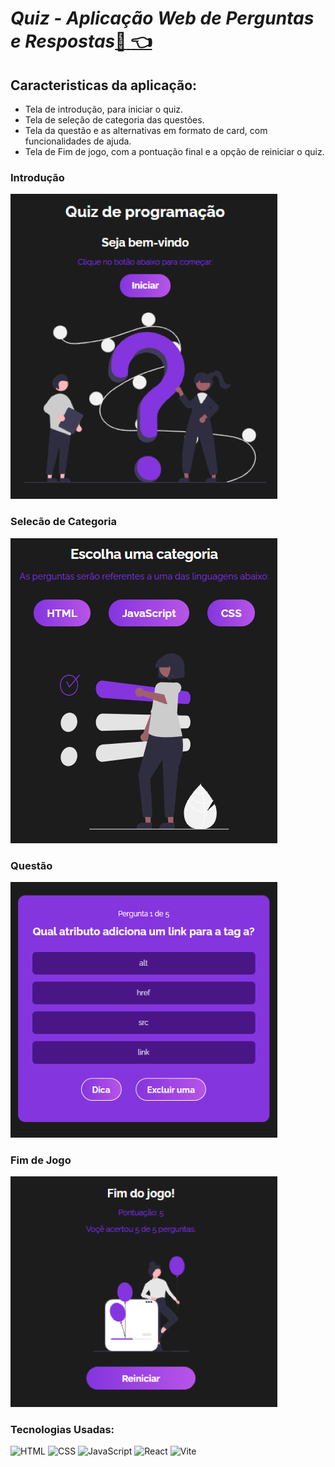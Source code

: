 # _Quiz - Aplicação Web de Perguntas e Respostas_[:link: :point_left:](https://programmingquizz.netlify.app/)

## Caracteristicas da aplicação:

- Tela de introdução, para iniciar o quiz.
- Tela de seleção de categoria das questões.
- Tela da questão e as alternativas em formato de card, com funcionalidades de ajuda.
- Tela de Fim de jogo, com a pontuação final e a opção de reiniciar o quiz.

### Introdução

![Tela de Introdução](public/assets/quiz_home.png)

### Selecão de Categoria

![Tela de Seleção de Categoria](public/assets/quiz_category.png)

### Questão

![Tela da Questão](public/assets/quiz_question.png)

### Fim de Jogo

![Tela de Fim de Jogo](public/assets/quiz_gameover.png)

### Tecnologias Usadas:

![HTML](https://img.shields.io/badge/-HTML-333333?style=flat&logo=HTML5)
![CSS](https://img.shields.io/badge/-CSS-333333?style=flat&logo=CSS3&logoColor=1572B6)
![JavaScript](https://img.shields.io/badge/-JavaScript-333333?style=flat&logo=javascript)
![React](https://img.shields.io/badge/-React-333333?style=flat&logo=react)
![Vite](https://img.shields.io/badge/-Vite-333333?style=flat&logo=vite)
